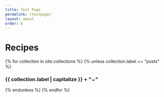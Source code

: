 ```yaml
---
title: Test Page
permalink: /testpage/
layout: about
order: 6
---
```

<html>
  <body>
    <h1>Recipes</h1>
    <div>
      {% for collection in site.collections %}
        {% unless collection.label == "posts" %}
          <h3 style="cursor: pointer;" onclick="toggleGrid('{{ collection.label }}')">
            {{ collection.label | capitalize }} + "⌄"
          </h3>
            <div id="{{ collection.label }}-grid" style="display: none; grid-template-columns: repeat(3, 1fr); gap: 10px;">
              {% for recipe in collection.docs %}
                <div style="text-align: center;">
                <a href="{{ recipe.url }}"><img src="{{ recipe.image }}" alt="{{ recipe.title }}" style="width: 200px; height: 250px;"></a>
                <p><a href="{{ recipe.url }}">{{ recipe.title }}</a></p>
                </div>
              {% endfor %}
            </div>
        {% endunless %}
      {% endfor %}
    </div>
    <script>
      function toggleGrid(gridId) {
        const grid = document.getElementById(`${gridId}-grid`);
        if (grid.style.display === "none") {
          grid.style.display = "grid";
        } else {
          grid.style.display = "none";
        }
      }
    </script>
  </body>
</html>
